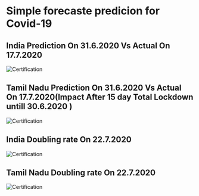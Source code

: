 # Simple forecaste predicion for Covid-19
## India Prediction On 31.6.2020 Vs Actual On 17.7.2020
![Certification](https://github.com/skbhere/Simple-forecast-predicion-for-Covid-19-/blob/master/predict%2017.7.2020/P%20VS%20A%20(17.7.2020)/IND%20Total%20Pred_Vs_Actualpng.png)
## Tamil Nadu Prediction On 31.6.2020 Vs Actual On 17.7.2020(Impact After 15 day Total Lockdown untill 30.6.2020 )
![Certification](https://github.com/skbhere/Simple-forecast-predicion-for-Covid-19-/blob/master/predict%2017.7.2020/P%20VS%20A%20(17.7.2020)/TN_Total%20(1).png)
## India Doubling rate On 22.7.2020
![Certification](https://github.com/skbhere/Simple-forecast-predicion-for-Covid-19-/blob/master/predict%2017.7.2020/India%20Doubling%20Rate.png)
## Tamil Nadu Doubling rate On 22.7.2020
![Certification](https://github.com/skbhere/Simple-forecast-predicion-for-Covid-19-/blob/master/predict%2017.7.2020/TN%20Doubling%20Rate.png)
